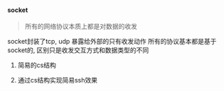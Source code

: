 #### socket

> 所有的网络协议本质上都是对数据的收发

socket封装了tcp, udp
暴露给外部的只有收发动作
所有的协议基本都是基于socket的, 区别只是收发交互方式和数据类型的不同

1. 简易的cs结构

2. 通过cs结构实现简易ssh效果